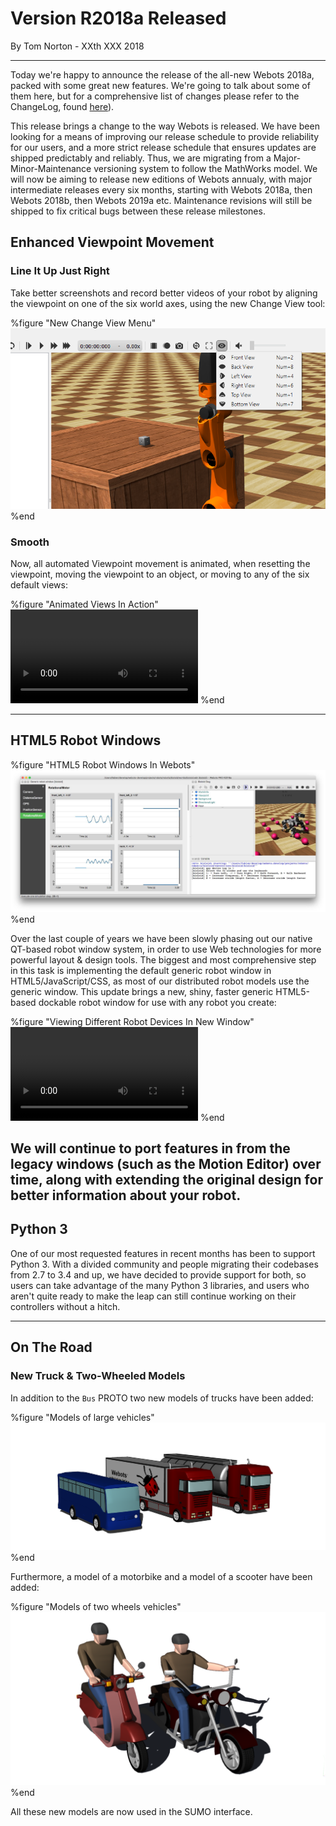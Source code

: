 # Version R2018a Released

<p id="publish-data">By Tom Norton - XXth XXX 2018</p>

---

Today we're happy to announce the release of the all-new Webots 2018a, packed with some great new features. We're going to talk about some of them here, but for a comprehensive list of changes please refer to the ChangeLog, found [here](https://www.cyberbotics.com/dvd/common/doc/webots/ChangeLog.html)).

This release brings a change to the way Webots is released. We have been looking for a means of improving our release schedule to provide reliability for our users, and a more strict release schedule that ensures updates are shipped predictably and reliably. Thus, we are migrating from a Major-Minor-Maintenance versioning system to follow the MathWorks model. We will now be aiming to release new editions of Webots annualy, with major intermediate releases every six months, starting with Webots 2018a, then Webots 2018b, then Webots 2019a etc. Maintenance revisions will still be shipped to fix critical bugs between these release milestones.

## Enhanced Viewpoint Movement

### Line It Up Just Right

Take better screenshots and record better videos of your robot by aligning the viewpoint on one of the six world axes, using the new Change View tool:

%figure "New Change View Menu"
![viewpoint menu](images/viewpoint_menu.png)
%end

### Smooth

Now, all automated Viewpoint movement is animated, when resetting the viewpoint, moving the viewpoint to an object, or moving to any of the six default views:

%figure "Animated Views In Action"
<video class="webm" autoplay loop>
  <source src="https://www.cyberbotics.com/files/repository/videos/viewpoint_animation.webm" type="video/webm">
</video>
%end

---

## HTML5 Robot Windows

%figure "HTML5 Robot Windows In Webots"
![html5 windows](images/html_robot_window.png)
%end

Over the last couple of years we have been slowly phasing out our native QT-based robot window system, in order to use Web technologies for more powerful layout & design tools. The biggest and most comprehensive step in this task is implementing the default generic robot window in HTML5/JavaScript/CSS, as most of our distributed robot models use the generic window. This update brings a new, shiny, faster generic HTML5-based dockable robot window for use with any robot you create:

%figure "Viewing Different Robot Devices In New Window"
<video class="webm" autoplay loop>
  <source src="https://www.cyberbotics.com/files/repository/videos/html_robot_window.webm" type="video/webm">
</video>
%end

We will continue to port features in from the legacy windows (such as the Motion Editor) over time, along with extending the original design for better information about your robot.
---

## Python 3

One of our most requested features in recent months has been to support Python 3. With a divided community and people migrating their codebases from 2.7 to 3.4 and up, we have decided to provide support for both, so users can take advantage of the many Python 3 libraries, and users who aren't quite ready to make the leap can still continue working on their controllers without a hitch.

---

## On The Road

### New Truck & Two-Wheeled Models

In addition to the `Bus` PROTO two new models of trucks have been added:

%figure "Models of large vehicles"
![large vehicles](images/large_vehicles.png)
%end

Furthermore, a model of a motorbike and a model of a scooter have been added:

%figure "Models of two wheels vehicles"
![two wheels](images/two_wheels.png)
%end

All these new models are now used in the SUMO interface.
